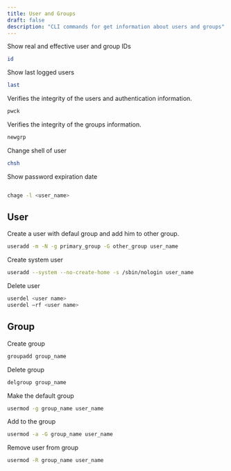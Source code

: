 ```yaml
---
title: User and Groups
draft: false
description: "CLI commands for get information about users and groups"
---
```


Show real and effective user and group IDs

```bash
id
```

Show last logged users

```bash
last
```

Verifies the integrity of the users and authentication information.

```bash
pwck
```

Verifies the integrity of the groups information.

```bash
newgrp
```

Change shell of user

```bash
chsh
```

Show password expiration date

```bash

chage -l <user_name>
```

## User

Create a user with defaul group and add him to other group.

```bash
useradd -m -N -g primary_group -G other_group user_name
```

Create system user

```bash
useradd --system --no-create-home -s /sbin/nologin user_name
```

Delete user

```bash
userdel <user name>
userdel –rf <user name>
```

## Group

Create group

```bash
groupadd group_name
```

Delete group

```bash
delgroup group_name
```

Make the default group

```bash
usermod -g group_name user_name
```

Add to the group

```bash
usermod -a -G group_name user_name
```

Remove user from group

```bash
usermod -R group_name user_name
```
